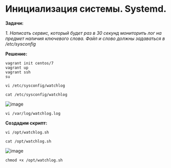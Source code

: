 # Инициализация системы. Systemd.

**Задачи:**

  *1. Написать сервис, который будет раз в 30 секунд мониторить лог на предмет наличия ключевого слова. Файл и слово должны задаваться в /etc/sysconfig*
     
**Решение:**

```
vagrant init centos/7
vagrant up
vagrant ssh
su
```
```
vi /etc/sysconfig/watchlog
```
```
cat /etc/sysconfig/watchlog
```
![image](https://github.com/lettache/Otus-Administrator-Linux-Pro-Kryuchkov_VV/assets/84719218/a57826bd-af24-4205-8d5c-107a46701d6f)
```
vi /var/log/watchlog.log
```
**Создадим скрипт:**
```
vi /opt/watchlog.sh
```
```
cat /opt/watchlog.sh
```
![image](https://github.com/lettache/Otus-Administrator-Linux-Pro-Kryuchkov_VV/assets/84719218/9d1d0b29-641b-48e5-903c-8ca515ec31b1)
```
chmod +x /opt/watchlog.sh
```



















































